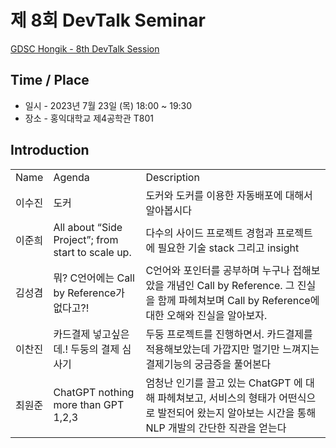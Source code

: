 # 제 8회 DevTalk Seminar

[GDSC Hongik - 8th DevTalk Session]()

## Time / Place

- 일시 - 2023년 7월 23일 (목) 18:00 ~ 19:30
- 장소 - 홍익대학교 제4공학관 T801

## Introduction

<table>
    <tr>
        <td>Name</td>
        <td>Agenda</td>
        <td>Description</td>
    </tr>
    <tr>
        <td>이수진</td>
        <td>도커</td>
        <td>도커와 도커를 이용한 자동배포에 대해서 알아봅시다</td>
    </tr>
    <tr>
        <td>이준희</td>
        <td>All about “Side Project”; from start to scale up.</td>
        <td>다수의 사이드 프로젝트 경험과 프로젝트에 필요한 기술 stack 그리고 insight</td>
    </tr>
    <tr>
        <td>김성겸</td>
        <td>뭐? C언어에는 Call by Reference가 없다고?!</td>
        <td>C언어와 포인터를 공부하며 누구나 접해보았을 개념인 Call by Reference. 그 진실을 함께 파헤쳐보며 Call by Reference에 대한 오해와 진실을 알아보자.</td>
    </tr>
    <tr>
        <td>이찬진</td>
        <td>카드결제 넣고싶은데.! 두둥의 결제 심사기</td>
        <td>두둥 프로젝트를 진행하면서. 카드결제를 적용해보았는데 가깝지만 멀기만 느껴지는 결제기능의 궁금증을 풀어본다</td>
    </tr>
    <tr>
        <td>최원준</td>
        <td>ChatGPT nothing more than GPT 1,2,3</td>
        <td>엄청난 인기를 끌고 있는 ChatGPT 에 대해 파헤쳐보고, 서비스의 형태가 어떤식으로 발전되어 왔는지 알아보는 시간을 통해 NLP 개발의 간단한 직관을 얻는다</td>
    </tr>
</table>

